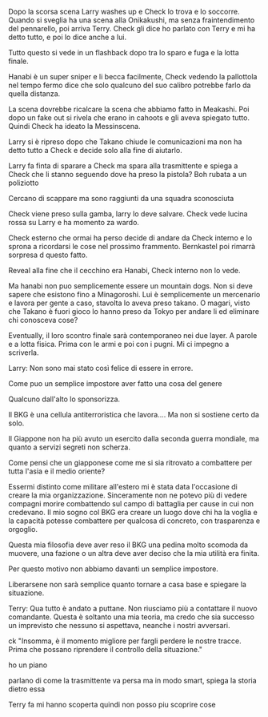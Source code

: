 Dopo la scorsa scena Larry washes up e Check lo trova e lo soccorre.
Quando si sveglia ha una scena alla Onikakushi, ma senza fraintendimento del pennarello, poi arriva Terry.
Check gli dice ho parlato con Terry e mi ha detto tutto, e poi lo dice anche a lui.

Tutto questo si vede in un flashback dopo tra lo sparo e fuga e la lotta finale.

Hanabi è un super sniper e li becca facilmente, Check vedendo la pallottola nel tempo fermo dice che solo qualcuno del suo calibro potrebbe farlo da quella distanza.


La scena dovrebbe ricalcare la scena che abbiamo fatto in Meakashi.
Poi dopo un fake out si rivela che erano in cahoots e gli aveva spiegato tutto. Quindi Check ha ideato la Messinscena.

Larry si è ripreso dopo che Takano chiude le comunicazioni ma non ha detto tutto a Check e decide solo alla fine di aiutarlo. 

Larry fa finta di sparare a Check ma spara alla trasmittente e spiega a Check che li stanno seguendo
dove ha preso la pistola? Boh rubata a un poliziotto

Cercano di scappare ma sono raggiunti da una squadra sconosciuta

Check viene preso sulla gamba, larry lo deve salvare.
Check vede lucina rossa su Larry e ha momento za wardo.

Check esterno che ormai ha perso decide di andare da Check interno e lo sprona a ricordarsi le cose nel prossimo frammento. Bernkastel poi rimarrà sorpresa d questo fatto.

Reveal alla fine che il cecchino era Hanabi, Check interno non lo vede.

Ma hanabi non puo semplicemente essere un mountain dogs. Non si deve sapere che esistono fino a Minagoroshi.
Lui è semplicemente un mercenario e lavora per gente a caso, stavolta lo aveva preso takano. O magari, visto che Takano è fuori gioco lo hanno preso da Tokyo per andare li ed eliminare chi conosceva cose?

Eventually, il loro scontro finale sarà contemporaneo nei due layer. A parole e a lotta fisica. Prima con le armi e poi con i pugni.
Mi ci impegno a scriverla.

Larry: Non sono mai stato così felice di essere in errore.

Come puo un semplice impostore aver fatto una cosa del genere


Qualcuno dall'alto lo sponsorizza.

Il BKG è una cellula antiterroristica che lavora.... Ma non si sostiene certo da solo.

Il Giappone non ha più avuto un esercito dalla seconda guerra mondiale, ma quanto a servizi segreti non scherza.

Come pensi che un giapponese come me si sia ritrovato a combattere per tutta l'asia e il medio oriente?

Essermi distinto come militare all'estero mi è stata data l'occasione di creare la mia organizzazione.
Sinceramente non ne potevo più di vedere compagni morire combattendo sul campo di battaglia per cause in cui non credevano.
Il mio sogno col BKG era creare un luogo dove chi ha la voglia e la capacità potesse combattere per qualcosa di concreto, con trasparenza e orgoglio.

Questa mia filosofia deve aver reso il BKG una pedina molto scomoda da muovere, una fazione o un altra deve aver deciso che la mia utilità era finita.

Per questo motivo non abbiamo davanti un semplice impostore.

Liberarsene non sarà semplice quanto tornare a casa base e spiegare la situazione.

Terry: Qua tutto è andato a puttane. Non riusciamo più a contattare il nuovo comandante. 
Questa è soltanto una mia teoria, ma credo che sia successo un imprevisto che nessuno si aspettava, neanche i nostri avversari.

ck "Insomma, è il momento migliore per fargli perdere le nostre tracce. Prima che possano riprendere il controllo della situazione."

ho un piano

parlano di come la trasmittente va persa ma in modo smart, spiega la storia dietro essa

Terry fa mi hanno scoperta quindi non posso piu scoprire cose
